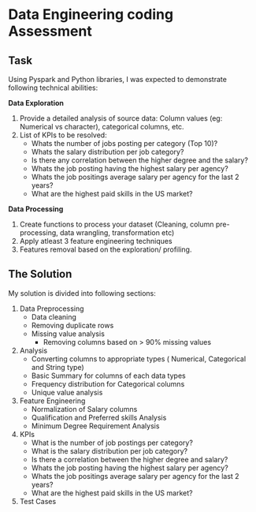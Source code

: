 # Data Engineering coding Assessment

## Task
Using Pyspark and Python libraries, I was expected to demonstrate following technical abilities:

**Data Exploration**
1. Provide a detailed analysis of source data: Column values (eg: Numerical vs character), categorical columns, etc.
2. List of KPIs to be resolved:
   - Whats the number of jobs posting per category (Top 10)?
   - Whats the salary distribution per job category?
   - Is there any correlation between the higher degree and the salary?
   - Whats the job posting having the highest salary per agency?
   - Whats the job positings average salary per agency for the last 2 years?
   - What are the highest paid skills in the US market?
   
**Data Processing**
1. Create functions to process your dataset (Cleaning, column pre-processing, data wrangling, transformation etc)
2. Apply atleast 3 feature engineering techniques
3. Features removal based on the exploration/ profiling.

## The Solution
My solution is divided into following sections:

1. Data Preprocessing
   - Data cleaning
   - Removing duplicate rows
   - Missing value analysis
     - Removing columns based on > 90% missing values
2. Analysis
   - Converting columns to appropriate types ( Numerical, Categorical and String type)
   - Basic Summary for columns of each data types
   - Frequency distribution for Categorical columns
   - Unique value analysis
3. Feature Engineering
   - Normalization of Salary columns
   - Qualification and Preferred skills Analysis
   - Minimum Degree Requirement Analysis
4. KPIs
   - What is the number of job postings per category?
   - What is the salary distribution per job category?
   - Is there a correlation between the higher degree and salary?
   - Whats the job posting having the highest salary per agency?
   - Whats the job positings average salary per agency for the last 2 years?
   - What are the highest paid skills in the US market?
5. Test Cases
